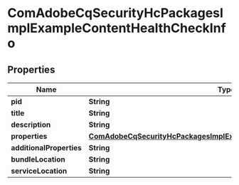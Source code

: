 
# ComAdobeCqSecurityHcPackagesImplExampleContentHealthCheckInfo

## Properties
Name | Type | Description | Notes
------------ | ------------- | ------------- | -------------
**pid** | **String** |  |  [optional]
**title** | **String** |  |  [optional]
**description** | **String** |  |  [optional]
**properties** | [**ComAdobeCqSecurityHcPackagesImplExampleContentHealthCheckProperties**](ComAdobeCqSecurityHcPackagesImplExampleContentHealthCheckProperties.md) |  |  [optional]
**additionalProperties** | **String** |  |  [optional]
**bundleLocation** | **String** |  |  [optional]
**serviceLocation** | **String** |  |  [optional]



